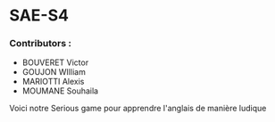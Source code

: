 # SAE-S4
   

### Contributors :
+ BOUVERET Victor
+ GOUJON WIlliam
+ MARIOTTI Alexis
+ MOUMANE Souhaila

Voici notre Serious game pour apprendre l'anglais de manière ludique

